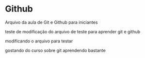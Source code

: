 # Github

Arquivo da aula de Git e Github para iniciantes

teste de modificação do arquivo de teste para aprender git e github

modificando o arquivo para testar

gostando do curso sobre git aprendendo bastante

